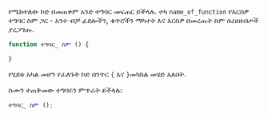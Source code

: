 የሚከተለው ኮድ በመጠቀም አንድ ተግባር መፍጠር ይችላሉ. ተካ `name_of_function` የእርስዎ ተግባር ስም ጋር - አንተ ብቻ ፊደሎችን, ቁጥሮችን ማካተት እና እርስዎ በመረጡት ስም ሰረዘዘብጦች ያረጋግጡ.

```javascript
function ተግባር_ ስም () {

}
```

የሂደቱ አካል መሆን የፈለጉት ኮድ በንጥር `{` እና `}`መካከል መሄድ አለበት.

ስሙን ተጠቅመው ተግባሩን ምጥራት ይችላሉ:

```javascript
ተግባር_ ስም ();
```